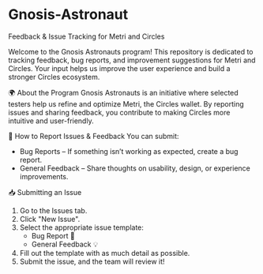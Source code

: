# Gnosis-Astronaut
Feedback & Issue Tracking for Metri and Circles

Welcome to the Gnosis Astronauts program! This repository is dedicated to tracking feedback, bug reports, and improvement suggestions for Metri and Circles. Your input helps us improve the user experience and build a stronger Circles ecosystem.

🌍 About the Program
Gnosis Astronauts is an initiative where selected testers help us refine and optimize Metri, the Circles wallet. By reporting issues and sharing feedback, you contribute to making Circles more intuitive and user-friendly.

📌 How to Report Issues & Feedback
You can submit:
- Bug Reports – If something isn’t working as expected, create a bug report.
- General Feedback – Share thoughts on usability, design, or experience improvements.

📥 Submitting an Issue
1. Go to the Issues tab.
2. Click "New Issue".
3. Select the appropriate issue template:
    - Bug Report 🐞
    - General Feedback 💡
4. Fill out the template with as much detail as possible.
5. Submit the issue, and the team will review it!
